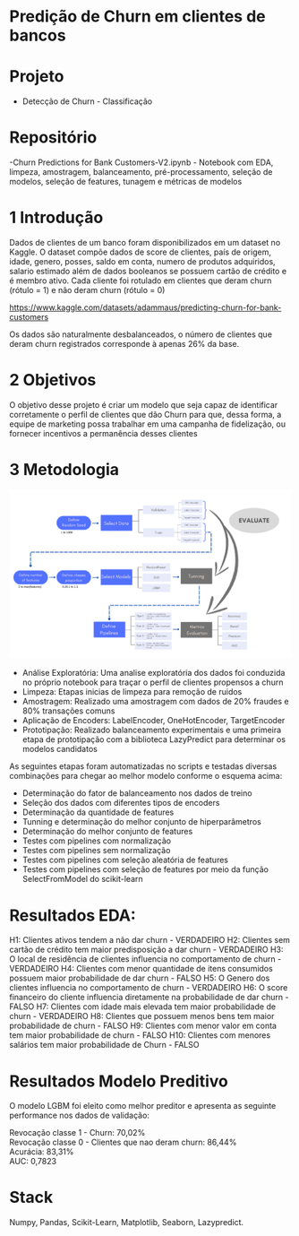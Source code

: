 # Predição de Churn em clientes de bancos

# Projeto
- Detecção de Churn - Classificação

# Repositório
-Churn Predictions for Bank Customers-V2.ipynb - Notebook com EDA, limpeza, amostragem, balanceamento, pré-processamento, seleção de modelos, seleção de features, tunagem e métricas de modelos

# 1 Introdução 

Dados de clientes de um banco foram disponibilizados em um dataset no Kaggle. O dataset compõe dados de score de clientes, país de origem, idade, genero, posses, saldo em conta, numero de produtos adquiridos, salario estimado além de dados booleanos se possuem cartão de crédito e é membro ativo. Cada cliente foi rotulado em clientes que deram churn (rótulo = 1) e não deram churn (rótulo = 0)

https://www.kaggle.com/datasets/adammaus/predicting-churn-for-bank-customers

Os dados são naturalmente desbalanceados, o número de clientes que deram churn registrados corresponde à apenas 26% da base. 

# 2 Objetivos

O objetivo desse projeto é criar um modelo que seja capaz de identificar corretamente o perfil de clientes que dão Churn para que, dessa forma, a equipe de marketing possa trabalhar em uma campanha de fidelização, ou fornecer incentivos a permanência desses clientes


# 3 Metodologia

![](Pipeline.png)

- Análise Exploratória: Uma analise exploratória dos dados foi conduzida no próprio notebook para traçar o perfil de clientes propensos a churn
- Limpeza: Etapas inicias de limpeza para remoção de ruidos
- Amostragem: Realizado uma amostragem com dados de 20% fraudes e 80% transações comuns
- Aplicação de Encoders: LabelEncoder, OneHotEncoder, TargetEncoder  
- Prototipação: Realizado balanceamento experimentais e uma primeira etapa de prototipação com a biblioteca LazyPredict para determinar os modelos candidatos

As seguintes etapas foram automatizadas no scripts e testadas diversas combinações para chegar ao melhor modelo conforme o esquema acima:
- Determinação do fator de balanceamento nos dados de treino  
- Seleção dos dados com diferentes tipos de encoders
- Determinação da quantidade de features  
- Tunning e determinação do melhor conjunto de hiperparâmetros  
- Determinação do melhor conjunto de features  
- Testes com pipelines com normalização  
- Testes com pipelines sem normalização  
- Testes com pipelines com seleção aleatória de features  
- Testes com pipelines com seleção de features por meio da função SelectFromModel do scikit-learn  

# Resultados EDA:

H1: Clientes ativos tendem a não dar churn - VERDADEIRO
H2: Clientes sem cartão de crédito tem maior predisposição a dar churn - VERDADEIRO
H3: O local de residência de clientes influencia no comportamento de churn - VERDADEIRO
H4: Clientes com menor quantidade de itens consumidos possuem maior probabilidade de dar churn - FALSO
H5: O Genero dos clientes influencia no comportamento de churn - VERDADEIRO
H6: O score financeiro do cliente influencia diretamente na probabilidade de dar churn - FALSO
H7: Clientes com idade mais elevada tem maior probabilidade de churn - VERDADEIRO
H8: Clientes que possuem menos bens tem maior probabilidade de churn - FALSO
H9: Clientes com menor valor em conta tem maior probabilidade de churn - FALSO
H10: Clientes com menores salários tem maior probabilidade de Churn - FALSO

# Resultados Modelo Preditivo

  O modelo LGBM foi eleito como melhor preditor e apresenta as seguinte performance nos dados de validação:
  
  Revocação classe 1 - Churn: 70,02%  
  Revocação classe 0 - Clientes que nao deram churn: 86,44%  
  Acurácia: 83,31%  
  AUC:  0,7823  



# Stack
Numpy, Pandas, Scikit-Learn, Matplotlib, Seaborn, Lazypredict.
